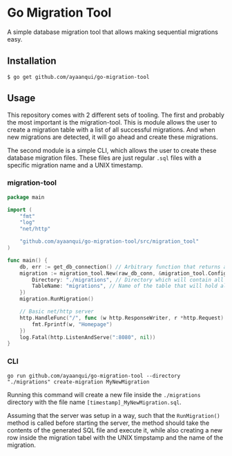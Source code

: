 # Go Migration Tool
A simple database migration tool that allows making sequential migrations easy.

## Installation
```
$ go get github.com/ayaanqui/go-migration-tool
```

## Usage
This repository comes with 2 different sets of tooling. The first and probably the most important is the migration-tool. This is module allows the user to create a migration table with a list of all successful migrations. And when new migrations are detected, it will go ahead and create these migrations.

The second module is a simple CLI, which allows the user to create these database migration files. These files are just regular `.sql` files with a specific migration name and a UNIX timestamp.

### migration-tool
```go
package main

import (
    "fmt"
    "log"
    "net/http"

    "github.com/ayaanqui/go-migration-tool/src/migration_tool"
)

func main() {
    db, err := get_db_connection() // Arbitrary function that returns an pointer to sql.DB
    migration := migration_tool.New(raw_db_conn, &migration_tool.Config{
		Directory: "./migrations", // Directory which will contain all migraiton files
		TableName: "migrations", // Name of the table that will hold all successful migrations
	})
    migration.RunMigration()

    // Basic net/http server
    http.HandleFunc("/", func (w http.ResponseWriter, r *http.Request) {
        fmt.Fprintf(w, "Homepage")
    })
    log.Fatal(http.ListenAndServe(":8080", nil))
}
```

### CLI
```
go run github.com/ayaanqui/go-migration-tool --directory "./migrations" create-migration MyNewMigration
```
Running this command will create a new file inside the `./migrations` directory with the file name `[timestamp]_MyNewMigration.sql`.

Assuming that the server was setup in a way, such that the `RunMigration()` method is called before starting the server, the method should take the contents of the generated SQL file and execute it, while also creating a new row inside the migration tabel with the UNIX timpstamp and the name of the migration.